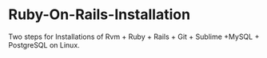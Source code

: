 Ruby-On-Rails-Installation
==========================

Two steps for Installations of Rvm + Ruby + Rails + Git + Sublime +MySQL + PostgreSQL on Linux.
